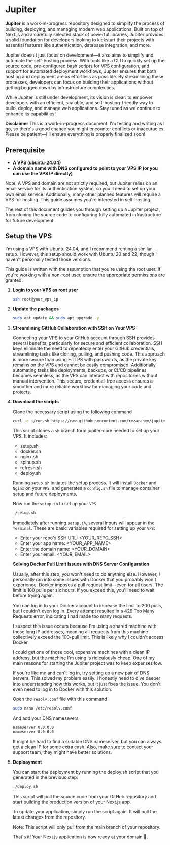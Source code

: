 # Jupiter

**Jupiter** is a work-in-progress repository designed to simplify the process of building, deploying, and managing modern web applications. Built on top of Next.js and a carefully selected stack of powerful libraries, Jupiter provides a solid foundation for developers looking to kickstart their projects with essential features like authentication, database integration, and more.

Jupiter doesn't just focus on development—it also aims to simplify and automate the self-hosting process. With tools like a CLI to quickly set up the source code, pre-configured bash scripts for VPS configuration, and support for automated deployment workflows, Jupiter ensures that both hosting and deployment are as effortless as possible. By streamlining these processes, developers can focus on building their applications without getting bogged down by infrastructure complexities.

While Jupiter is still under development, its vision is clear: to empower developers with an efficient, scalable, and self-hosting-friendly way to build, deploy, and manage web applications. Stay tuned as we continue to enhance its capabilities!

**Disclaimer** This is a work-in-progress document. I'm testing and writing as I go, so there's a good chance you might encounter conflicts or inaccuracies. Please be patient—I'll ensure everything is properly finalized soon!

## Prerequisite

- **A VPS (ubuntu-24.04)**
- **A domain name with DNS configured to point to your VPS IP (or you can use the VPS IP directly)**

Note: A VPS and domain are not strictly required, but Jupiter relies on an email service for its authentication system, so you'll need to set up your own email service. Additionally, many other planned features will require a VPS for hosting. This guide assumes you're interested in self-hosting.

The rest of this document guides you through setting up a Jupiter project, from cloning the source code to configuring fully automated infrastructure for future development.

## Setup the VPS

I'm using a VPS with Ubuntu 24.04, and I recommend renting a similar setup. However, this setup should work with Ubuntu 20 and 22, though I haven't personally tested those versions.

This guide is written with the assumption that you're using the root user. If you're working with a non-root user, ensure the appropriate permissions are granted.

1. **Login to your VPS as root user**

   ```bash
   ssh root@your_vps_ip
   ```

2. **Update the packages**

   ```bash
   sudo apt update && sudo apt upgrade -y
   ```

3. **Streamlining GitHub Collaboration with SSH on Your VPS**
   
   Connecting your VPS to your GitHub account through SSH provides several benefits, particularly for secure and efficient collaboration. SSH keys eliminate the need to repeatedly enter your GitHub credentials, streamlining tasks like cloning, pulling, and pushing code. This approach is more secure than using HTTPS with passwords, as the private key remains on the VPS and cannot be easily compromised. Additionally, automating tasks like deployments, backups, or CI/CD pipelines becomes seamless, as the VPS can interact with repositories without manual intervention. This secure, credential-free access ensures a smoother and more reliable workflow for managing your code and projects.

4. **Download the scripts**

   Clone the necessary script using the following command

   ```bash
   curl -o ~/run.sh https://raw.githubusercontent.com/rezarahem/jupiter-core/refs/heads/sh/run.sh && chmod +x ~/run.sh && ~/run.sh
   ```

   This script clones a `sh` branch form jupiter-core needed to set up your VPS. It includes:

   - setup.sh
   - docker.sh
   - nginx.sh
   - spinup.sh
   - refresh.sh
   - deploy.sh

   Running `setup.sh` initiates the setup process. It will install `Docker` and `Nginx` on your `VPS`, and generates a `config.sh` file to manage container setup and future deployments.

   Now run the `setup.sh` to set up your `VPS`

   ```bash
   ./setup.sh
   ```

   Immediately after running `setup.sh`, several inputs will appear in the `Terminal`. These are basic variables required for setting up your `VPS`:

   - Enter your repo's SSH URL: <YOUR_REPO_SSH>
   - Enter your app name: <YOUR_APP_NAME>
   - Enter the domain name: <YOUR_DOMAIN>
   - Enter your email: <YOUR_EMAIL>

   **Solving Docker Pull Limit Issues with DNS Server Configuration**

   Usually, after this step, you won't need to do anything else. However, I personally ran into some issues with Docker that you probably won't experience. Docker imposes a pull request limit—even for all users. The limit is 100 pulls per six hours. If you exceed this, you'll need to wait before trying again.

   You can log in to your Docker account to increase the limit to 200 pulls, but I couldn't even log in. Every attempt resulted in a 429 Too Many Requests error, indicating I had made too many requests.

   I suspect this issue occurs because I'm using a shared machine with those long IP addresses, meaning all requests from this machine collectively exceed the 100-pull limit. This is likely why I couldn't access Docker.

   I could get one of those cool, expensive machines with a clean IP address, but the machine I'm using is ridiculously cheap. One of my main reasons for starting the Jupiter project was to keep expenses low.

   If you're like me and can't log in, try setting up a new pair of DNS servers. This solved my problem easily. I honestly need to dive deeper into understanding how this works, but it just fixes the issue. You don't even need to log in to Docker with this solution.

   Open the `resolv.conf` file with this command

   ```bash
   sudo nano /etc/resolv.conf
   ```

   And add your DNS namesevers

   ```
   nameserver 0.0.0.0
   nameserver 0.0.0.0
   ```

   It might be hard to find a suitable DNS nameserver, but you can always get a clean IP for some extra cash. Also, make sure to contact your support team, they might have better solutions.

5. **Deploayment**

   You can start the deployment by running the deploy.sh script that you generated in the previous step:

   ```bash
   ./deploy.sh
   ```

   This script will pull the source code from your GitHub repository and start building the production version of your Next.js app.

   To update your application, simply run the script again. It will pull the latest changes from the repository.

   Note: This script will only pull from the main branch of your repository.

   That's it! Your Next.js application is now ready at your domain 🚀.
